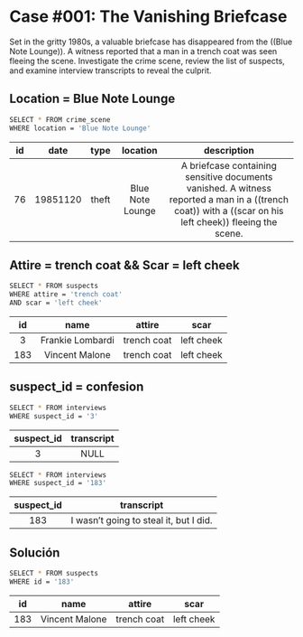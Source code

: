 # Case #001: The Vanishing Briefcase

Set in the gritty 1980s, a valuable briefcase has disappeared from the ((Blue Note Lounge)). A witness reported that a man in a trench coat was seen fleeing the scene. Investigate the crime scene, review the list of suspects, and examine interview transcripts to reveal the culprit.

## Location = Blue Note Lounge

```bash
SELECT * FROM crime_scene
WHERE location = 'Blue Note Lounge'
```

| id | date | type | location | description |
|:--:|:----:|:----:|:--------:|:-----------:|
|76	|19851120|theft|Blue Note Lounge|A briefcase containing sensitive documents vanished. A witness reported a man in a ((trench coat)) with a ((scar on his left cheek)) fleeing the scene.|

## Attire = trench coat && Scar = left cheek
```bash
SELECT * FROM suspects
WHERE attire = 'trench coat' 
AND scar = 'left cheek'
```

| id | name | attire | scar |
|:--:|:----:|:----:|:--------:|
|3	|Frankie Lombardi|trench coat|left cheek|
|183|Vincent Malone|trench coat|left cheek|

## suspect_id = confesion
```bash
SELECT * FROM interviews
WHERE suspect_id = '3'
```
| suspect_id | transcript |
|:----------:|:----------:|
|3	|NULL|

```bash
SELECT * FROM interviews
WHERE suspect_id = '183'
```
| suspect_id | transcript |
|:----------:|:----------:|
|183|I wasn’t going to steal it, but I did.|

## Solución
```bash
SELECT * FROM suspects
WHERE id = '183'
```
| id | name | attire | scar |
|:--:|:----:|:----:|:--------:|
|183|Vincent Malone|trench coat|left cheek|